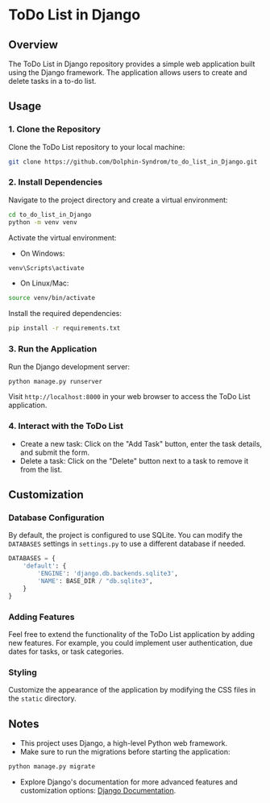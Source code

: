 # ToDo List in Django

## Overview

The ToDo List in Django repository provides a simple web application built using the Django framework. The application allows users to create and delete tasks in a to-do list.

## Usage

### 1. Clone the Repository

Clone the ToDo List repository to your local machine:

```bash
git clone https://github.com/Dolphin-Syndrom/to_do_list_in_Django.git
```

### 2. Install Dependencies

Navigate to the project directory and create a virtual environment:

```bash
cd to_do_list_in_Django
python -m venv venv
```

Activate the virtual environment:

- On Windows:

```bash
venv\Scripts\activate
```

- On Linux/Mac:

```bash
source venv/bin/activate
```

Install the required dependencies:

```bash
pip install -r requirements.txt
```

### 3. Run the Application

Run the Django development server:

```bash
python manage.py runserver
```

Visit `http://localhost:8000` in your web browser to access the ToDo List application.

### 4. Interact with the ToDo List

- Create a new task: Click on the "Add Task" button, enter the task details, and submit the form.
- Delete a task: Click on the "Delete" button next to a task to remove it from the list.

## Customization

### Database Configuration

By default, the project is configured to use SQLite. You can modify the `DATABASES` settings in `settings.py` to use a different database if needed.

```python
DATABASES = {
    'default': {
        'ENGINE': 'django.db.backends.sqlite3',
        'NAME': BASE_DIR / "db.sqlite3",
    }
}
```

### Adding Features

Feel free to extend the functionality of the ToDo List application by adding new features. For example, you could implement user authentication, due dates for tasks, or task categories.

### Styling

Customize the appearance of the application by modifying the CSS files in the `static` directory.

## Notes

- This project uses Django, a high-level Python web framework.
- Make sure to run the migrations before starting the application:

```bash
python manage.py migrate
```

- Explore Django's documentation for more advanced features and customization options: [Django Documentation](https://docs.djangoproject.com/).
